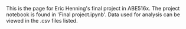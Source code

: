 This is the page for Eric Henning's final project in ABE516x. The project notebook is found in 'Final project.ipynb'. Data used for analysis can be viewed in the .csv files listed.
